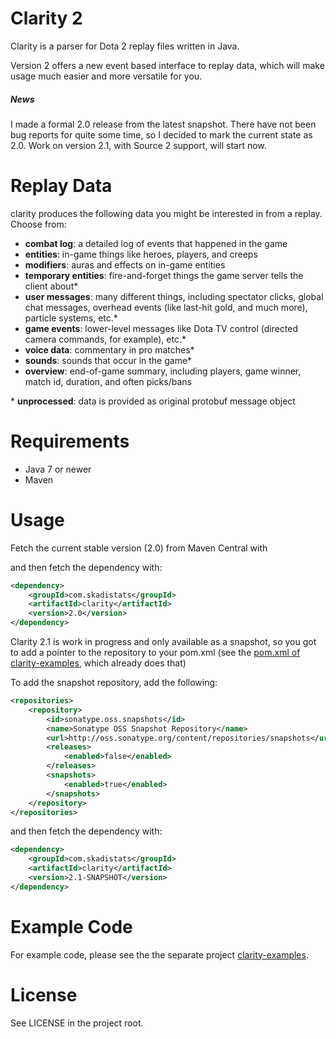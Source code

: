 # Clarity 2

Clarity is a parser for Dota 2 replay files written in Java.

Version 2 offers a new event based interface to replay data, which will make usage much easier and more versatile for you.

##### News

I made a formal 2.0 release from the latest snapshot. There have not been bug reports for quite some time, so I decided
to mark the current state as 2.0. Work on version 2.1, with Source 2 support, will start now.

# Replay Data

clarity produces the following data you might be interested in from a replay. Choose from:

* **combat log**: a detailed log of events that happened in the game
* **entities**: in-game things like heroes, players, and creeps
* **modifiers**: auras and effects on in-game entities
* **temporary entities**: fire-and-forget things the game server tells the client about*
* **user messages**: many different things, including spectator clicks, global chat messages, overhead events (like last-hit gold, and much more), particle systems, etc.*
* **game events**: lower-level messages like Dota TV control (directed camera commands, for example), etc.*
* **voice data**: commentary in pro matches*
* **sounds**: sounds that occur in the game*
* **overview**: end-of-game summary, including players, game winner, match id, duration, and often picks/bans

\* **unprocessed**: data is provided as original protobuf message object

# Requirements

* Java 7 or newer
* Maven

# Usage

Fetch the current stable version (2.0) from Maven Central with

and then fetch the dependency with:
```XML
<dependency>
	<groupId>com.skadistats</groupId>
	<artifactId>clarity</artifactId>
	<version>2.0</version>
</dependency>
```

Clarity 2.1 is work in progress and only available as a snapshot, so you got to add a pointer to the
repository to your pom.xml (see the [pom.xml of clarity-examples](https://github.com/skadistats/clarity-examples/blob/master/pom.xml), which already does that)

To add the snapshot repository, add the following:
```XML
<repositories>
	<repository>
		<id>sonatype.oss.snapshots</id>
		<name>Sonatype OSS Snapshot Repository</name>
		<url>http://oss.sonatype.org/content/repositories/snapshots</url>
		<releases>
			<enabled>false</enabled>
		</releases>
		<snapshots>
			<enabled>true</enabled>
		</snapshots>
	</repository>
</repositories>
```

and then fetch the dependency with:
```XML
<dependency>
	<groupId>com.skadistats</groupId>
	<artifactId>clarity</artifactId>
	<version>2.1-SNAPSHOT</version>
</dependency>
```

# Example Code

For example code, please see the the separate project [clarity-examples](https://github.com/skadistats/clarity-examples).

# License

See LICENSE in the project root.

